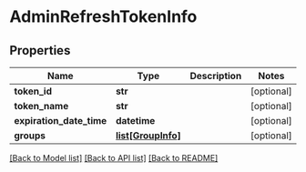 # AdminRefreshTokenInfo

## Properties
Name | Type | Description | Notes
------------ | ------------- | ------------- | -------------
**token_id** | **str** |  | [optional] 
**token_name** | **str** |  | [optional] 
**expiration_date_time** | **datetime** |  | [optional] 
**groups** | [**list[GroupInfo]**](GroupInfo.md) |  | [optional] 

[[Back to Model list]](../README.md#documentation-for-models) [[Back to API list]](../README.md#documentation-for-api-endpoints) [[Back to README]](../README.md)


